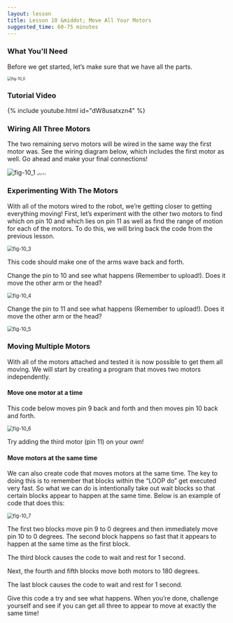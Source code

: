 ```yaml
---
layout: lesson
title: Lesson 10 &middot; Move All Your Motors
suggested_time: 60-75 minutes
---
```


### What You'll Need

Before we get started, let’s make sure that we have all the parts.

<img src="fig-10_0.png" alt="fig-10_0" style="zoom:60%;" class="image center" />

### Tutorial Video

{% include youtube.html id="dW8usatxzn4" %}

### Wiring All Three Motors

The two remaining servo motors will be wired in the same way the first motor was. See the wiring diagram below, which includes the first motor as well.  Go ahead and make your final connections!

<img src="fig-10_1.png" alt="fig-10_1" style="zoom:100%;" class="image center" />

<img src="fig-10_2.png" alt="fig-10_2" style="zoom:30%;" class="image center" />

### Experimenting With The Motors

With all of the motors wired to the robot, we’re getting closer to getting everything moving!  First, let’s experiment with the other two motors to find which on pin 10 and which lies on pin 11 as well as find the range of motion for each of the motors. To do this, we will bring back the code from the previous lesson.

<img src="fig-10_3.png" alt="fig-10_3" style="zoom:80%;" class="image center" />

This code should make one of the arms wave back and forth.  

Change the  pin to 10 and see what happens (Remember to upload!).  Does it move the other arm or the head?  

<img src="fig-10_4.png" alt="fig-10_4" style="zoom:80%;" class="image center" />

Change the  pin to 11 and see what happens (Remember to upload!).  Does it move the other arm or the head?  

<img src="fig-10_5.png" alt="fig-10_5" style="zoom:80%;" class="image center" />

### Moving Multiple Motors

With all of the motors attached and tested it is now possible to get them all moving. We will start by creating a program that moves two motors independently.  

#### Move one motor at a time

This code below moves pin 9 back and forth and then moves pin 10 back and forth.  

<img src="fig-10_6.png" alt="fig-10_6" style="zoom:80%;" class="image center" />

Try adding the third motor (pin 11) on your own!

#### Move motors at the same time

We can also create code that moves motors at the same time.  The key to doing this is to remember that blocks within the “LOOP do” get executed very fast.  So what we can do is intentionally take out wait blocks so that certain blocks appear to happen at the same time.  Below is an example of code that does this:

<img src="fig-10_7.png" alt="fig-10_7" style="zoom:80%;" class="image center" />

The first two blocks move pin 9 to 0 degrees and then immediately move pin 10 to 0 degrees.  The second block happens so fast that it appears to happen at the same time as the first block.  

The third block causes the code to wait and rest for 1 second.

Next, the fourth and fifth blocks move both motors to 180 degrees.  

The last block causes the code to wait and rest for 1 second.

Give this code a try and see what happens.  When you’re done, challenge yourself and see if you can get all three to appear to move at exactly the same time!

